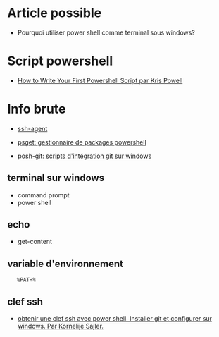 # Article possible

  - Pourquoi utiliser power shell comme terminal sous windows?

# Script powershell

  - [How to Write Your First Powershell Script par Kris Powell](http://www.adminarsenal.com/admin-arsenal-blog/powershell-how-to-write-your-first-powershell-script/)

# Info brute


  - [ssh-agent](http://markembling.info/2009/09/ssh-agent-in-powershell)

  - [psget: gestionnaire de packages powershell](http://psget.net/)
  - [posh-git: scripts d'intégration git sur windows](https://github.com/dahlbyk/posh-git)

## terminal sur windows

  - command prompt
  - power shell

## echo

  - get-content


## variable d'environnement

```
   %PATH%
```

## clef ssh

  - [obtenir une clef ssh avec power shell. Installer git et configurer sur windows. Par Kornelije Sajler.](http://learnaholic.me/2012/10/12/make-powershell-and-git-suck-less-on-windows/)

